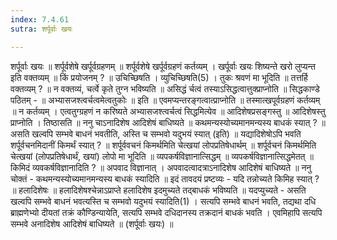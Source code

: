 ```yaml
---
index: 7.4.61
sutra: शर्पूर्वाः खयः

---
```

 शर्पूर्वाः खयः ॥ शर्पूर्वशेषे खर्पूर्वग्रहणम् ॥ शर्पूर्वशेषे खर्पूर्वग्रहणं कर्तव्यम् । खर्पूर्वाः खयः शिष्यन्ते खरो लुप्यन्त इति वक्तव्यम् ॥ किं प्रयोजनम् ? ॥ उचिच्छिषति । व्युचिच्छिषति(5) । तुकः श्रवणं मा भूदिति ॥ तत्तर्हि वक्तव्यम् ? ॥ न वक्तव्यं, चर्त्वे कृते तुग्न भविष्यति ॥ असिद्धं र्चत्वं तस्याऽसिद्धत्वात्तुक्प्राप्नोति ॥ सिद्धकाण्डे पठितम् -  ॥ अभ्यासजश्त्वर्चत्वमेत्वतुकोः ॥ इति ॥ एवमप्यन्तरङ्गत्वात्प्राप्नोति ॥ तस्मात्खपूर्वग्रहणं कर्तव्यम् ॥ न कर्तव्यम् । एत्वतुग्ग्रहणं न करिष्यते अभ्यासजश्त्वर्चत्वं सिद्धमित्येव ॥ आदिशेषप्रसङ्गस्तु ॥ आदिशेषस्तु प्राप्नोति । तिष्ठासति ॥ ननु चाऽनादिशेष आदिशेषं बाधिष्यते ॥ कथमन्यस्योच्यमानमन्यस्य बाधकं स्यात् ? ॥ असति खल्वपि सम्भवे बाधनं भवतीति, अस्ति च सम्भवो यदुभयं स्यात् (इति) ॥ यद्यादिशेषोऽपि भवति शर्पूर्वचनमिदानीं किमर्थं स्यात् ? ॥ शर्पूर्ववचनं किमर्थमिति चेत्खयां लोपप्रतिषेधार्थम् ॥ शर्पूर्वचनं किमर्थमिति चेत्खयां (लोपप्रतिषेधार्थं, खयां) लोपो मा भूदिति ॥ व्यपकर्षविज्ञानात्सिद्धम् ॥ व्यपकर्षविज्ञानात्सिद्धमेतत् ॥ किमिदं व्यवकर्षविज्ञानादिति ? ॥ अपवाद विज्ञानात् । अपवादत्वादत्राऽनादिशेष आदिशेषं बाधिष्यते ॥ ननु चोक्तं - कथमन्यस्योच्यमानमन्यस्य बाधकं स्यादिति ॥ इदं तावदयं प्रष्टव्यः - यदि तन्नोच्यते किमिह स्यात् ? ॥ हलादिशेषः ॥ हलादिशेषश्चेन्नाऽप्राप्ते हलादिशेष इदमुच्यते तद्बाधकं भविष्यति ॥ यदप्युच्यते - असति खल्वपि सम्भवे बाधनं भवत्यस्ति च सम्भवो यदुभयं स्यादिति(1) । सत्यपि सम्भवे बाधनं भवति, तद्यथा दधि ब्राह्मणेभ्यो दीयतां तक्रं कौण्डिन्यायेति, सत्यपि सम्भवे दधिदानस्य तक्रदानं बाधकं भवति । एवमिहापि सत्यपि सम्भवे अनादिशेष आदिशेषं बाधिष्यते ॥ (शर्पूर्वाः खयः) ॥ 
